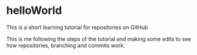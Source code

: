 # helloWorld
This is a short learning tutorial for repositories on GitHub

This is me following the steps of the tutorial and making some edits to see how repositories, branching and commits work.
